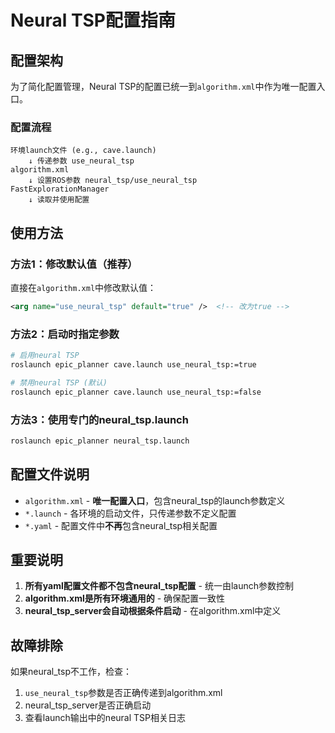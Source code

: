 # Neural TSP配置指南

## 配置架构

为了简化配置管理，Neural TSP的配置已统一到`algorithm.xml`中作为唯一配置入口。

### 配置流程

```
环境launch文件 (e.g., cave.launch)
    ↓ 传递参数 use_neural_tsp
algorithm.xml 
    ↓ 设置ROS参数 neural_tsp/use_neural_tsp
FastExplorationManager
    ↓ 读取并使用配置
```

## 使用方法

### 方法1：修改默认值（推荐）
直接在`algorithm.xml`中修改默认值：
```xml
<arg name="use_neural_tsp" default="true" />  <!-- 改为true -->
```

### 方法2：启动时指定参数
```bash
# 启用neural TSP
roslaunch epic_planner cave.launch use_neural_tsp:=true

# 禁用neural TSP (默认)
roslaunch epic_planner cave.launch use_neural_tsp:=false
```

### 方法3：使用专门的neural_tsp.launch
```bash
roslaunch epic_planner neural_tsp.launch
```

## 配置文件说明

- `algorithm.xml` - **唯一配置入口**，包含neural_tsp的launch参数定义
- `*.launch` - 各环境的启动文件，只传递参数不定义配置
- `*.yaml` - 配置文件中**不再**包含neural_tsp相关配置

## 重要说明

1. **所有yaml配置文件都不包含neural_tsp配置** - 统一由launch参数控制
2. **algorithm.xml是所有环境通用的** - 确保配置一致性
3. **neural_tsp_server会自动根据条件启动** - 在algorithm.xml中定义

## 故障排除

如果neural_tsp不工作，检查：
1. `use_neural_tsp`参数是否正确传递到algorithm.xml
2. neural_tsp_server是否正确启动
3. 查看launch输出中的neural TSP相关日志
